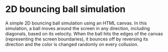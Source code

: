# 2D bouncing ball simulation

A simple 2D bouncing ball simulation using an HTML canvas. In this simulation, a ball moves around the screen in any direction, including diagonals, based on its velocity. When the ball hits the edges of the canvas (representing the screen boundaries), it bounces off by reversing its direction and the color is changed randomly on every collusion.
